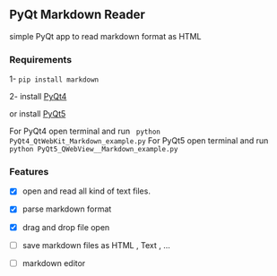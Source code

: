 ## PyQt Markdown Reader 
simple PyQt app to read markdown format as HTML

### Requirements 

1- `pip install markdown`

2- install [PyQt4](https://riverbankcomputing.com/software/pyqt/download)

or install [PyQt5](https://www.riverbankcomputing.com/software/pyqt/download5)

For  PyQt4 open terminal and run ` python PyQt4_QtWebKit_Markdown_example.py`
For  PyQt5 open terminal and run ` python PyQt5_QWebView__Markdown_example.py`


### Features

- [x] open and read all kind of text files.
- [x] parse markdown format 
- [x] drag and drop file open
- [ ] save markdown files as HTML , Text , ...
- [ ] markdown editor

